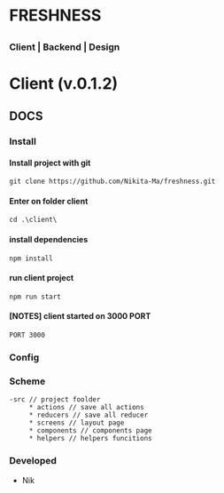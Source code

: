 # FRESHNESS

## <place on img>

### Client | Backend | Design

# Client (v.0.1.2)

## DOCS

### Install
#### Install project with git
`git clone https://github.com/Nikita-Ma/freshness.git
`
#### Enter on folder client
`cd .\client\ `
#### install dependencies
`npm install`
#### run client project
`npm run start`
#### [NOTES] client started on 3000 PORT
`PORT 3000`
### Config

### Scheme
 ```
 -src // project foolder 
      * actions // save all actions
      * reducers // save all reducer
      * screens // layout page 
      * components // components page
      * helpers // helpers funcitions 
```


### Developed

- Nik
